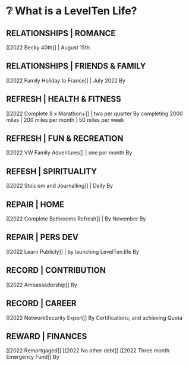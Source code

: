 # ❔ What is a LevelTen Life?

## RELATIONSHIPS | ROMANCE

\[\[2022 Becky 40th]] | August 15th

## RELATIONSHIPS | FRIENDS & FAMILY

\[\[2022 Family Holiday to France]] | July 2022 By

## REFRESH | HEALTH & FITNESS

\[\[2022 Complete 8 x Marathon+]] | two per quarter By completing 2000 miles | 200 miles per month | 50 miles per week

## REFRESH | FUN & RECREATION

\[\[2022 VW Family Adventures]] | one per month By

## REFESH | SPIRITUALITY

\[\[2022 Stoicism and Journalling]] | Daily By

## REPAIR | HOME

\[\[2022 Complete Bathrooms Refresh]] | By November By

## REPAIR | PERS DEV

\[\[2022 Learn Publicly]] | by launching LevelTen.life By

## RECORD | CONTRIBUTION

\[\[2022 Ambassadorship]] By

## RECORD | CAREER

\[\[2022 NetworkSecurity Expert]] By Certifications, and achieving Quota

## REWARD | FINANCES

\[\[2022 Remortgaged]] \[\[2022 No other debt]] \[\[2022 Three month Emergency Fund]] By
